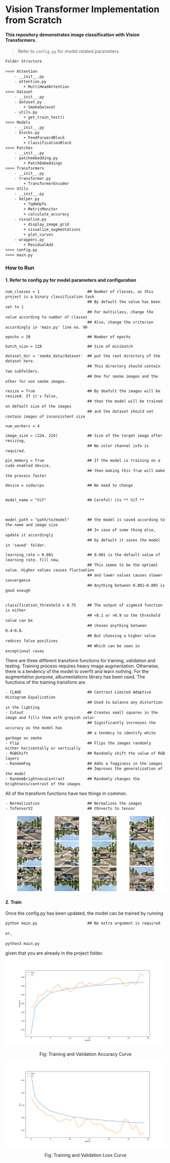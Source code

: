 # Vision Transformer Implementation from Scratch
#### This repository demonstrates image classification with Vision Transformers. 
> Refer to ```config.py``` for model related parameters.

```
Folder Structure

>>>> Attention
    - __init__.py
    - attention.py
        + MultiHeadAttention
>>>> Dataset
    - __init__.py
    - dataset.py
        + SmokeDataset
    - utils.py
        + get_train_test()
>>>> Models
    - __init__.py
    - blocks.py
        + FeedForwardBlock
        + ClassificationBlock
>>>> Patches
    - __init__.py
    - patchembedding.py
        + PatchEmbeddings
>>>> Transformers
    - __init__.py
    - transformer.py
        + TransformerEncoder
>>>> Utils
    - __init__.py
    - helper.py
        + TqdmUpTo
        + MetricMonitor
        + calculate_accuracy
    - visualize.py
        + display_image_grid
        + visualize_augmentations
        + plot_curves
    - wrappers.py
        + ResidualAdd
>>>> config.py
>>>> main.py
```

### How to Run

#### 1. Refer to **config.py** for model parameters and configuration

```
num_classes = 1                     ## Number of classes, as this project is a binary classification task
                                    ## By default the value has been set to 1
                                    ## For multiclass, change the value according to number of classes
                                    ## Also, change the criterion accordingly in 'main.py' line no. 90 
```
```
epochs = 20                         ## Number of epochs 
```
```
batch_size = 128                    ## Size of minibatch
```
```
dataset_dir = 'smoke_data/dataset'  ## put the root directory of the dataset here.
                                    ## This directory should contain two subfolders. 
                                    ## One for smoke images and the other for non smoke images.
```
```
resize = True                       ## By deafult the images will be resized. If it's false, 
                                    ## then the model will be trained on default size of the images
                                    ## and the dataset should not contain images of inconsistent size
```
```
num_workers = 4                     
```
```
image_size = (224, 224)             ## Size of the target image after resizing,
                                    ## No color channel info is required.
```
```
pin_memory = True                   ## If the model is training on a cuda enabled device, 
                                    ## then making this True will make the process faster
```
```
device = cuda/cpu                   ## No need to change
```
```

model_name = "ViT"                  ## Careful! its ** ViT **
                                    
```
```

model_path = "path/to/model"        ## the model is saved according to the name and image size
                                    ## In case of some thing else, update it accordingly
                                    ## by default it saves the model in 'saved' folder.

```
```
learning_rate = 0.001               ## 0.001 is the default value of learning rate. Till now,
                                    ## This seems to be the optimal value. Higher values causes fluctuation
                                    ## and lower values causes slower convergence
                                    ## Anything between 0.001~0.005 is good enough
```
```

classification_threshold = 0.75     ## The output of sigmoid function is either
                                    ## <0.1 or >0.9 so the threshold value can be
                                    ## chosen anything between 0.4~0.8.
                                    ## But choosing a higher value reduces false positives 
                                    ## Which can be seen in exceptional cases
```

There are three different transform functions for training, validation and testing. Training process requires heavy image augmentation. Otherwise, there is a tendency of the model to overfit and learn nothing. For the augmentation purpose, albumentations library has been used.
The functions of the training transform are.

```
- CLAHE                             ## Contrast Limited Adaptive Histogram Equalization
                                    ## Used to balance any distortion in the lighting
- Cutout                            ## Creates small squares in the image and fills them with greyish color
                                    ## Significantly increases the accuracy as the model has 
                                    ## a tendecy to identify white garbage as smoke
- Flip                              ## Flips the images randomly either horizontally or vertically
- RGBShift                          ## Randomly shift the value of RGB layers
- RandomFog                         ## Adds a fogginess in the images
                                    ## Improves the generalization of the model
- RandomBrightnessContrast          ## Randomly changes the brightness/contrast of the images

```
All of the transform functions have two things in common. 

```
- Normalization                     ## Normalizes the images
- ToTensorV2                        ## COnverts to tensor
```
 ![Augmentations](images/augments.jpg "Augmentations") 



#### 2. Train
Once the config.py has been updated, the model can be trained by running 
```
python main.py                      ## No extra argument is required

or,

python3 main.py 
```
given that you are already in the project folder.

![Training and Validation Accuracy](images/accuracy.png "Accuracy Curve") 

<center> Fig: Training and Validation Accuracy Curve </center>

![Training and Validation Loss](images/loss.png "Loss Curve") 
<center> Fig: Training and Validation Loss Curve </center>
